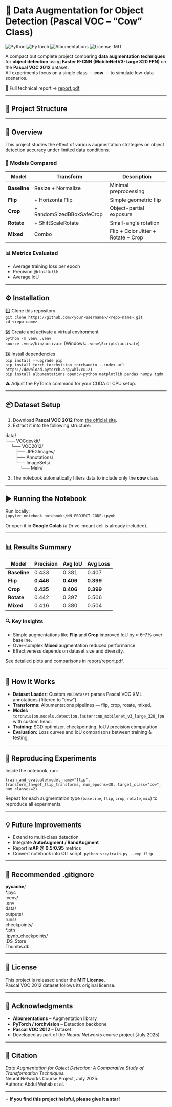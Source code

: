 # 🧠 Data Augmentation for Object Detection (Pascal VOC – “Cow” Class)

![Python](https://img.shields.io/badge/Python-3.10+-blue)
![PyTorch](https://img.shields.io/badge/PyTorch-2.x-red)
![Albumentations](https://img.shields.io/badge/Albumentations-OK-green)
![License: MIT](https://img.shields.io/badge/License-MIT-yellow)

A compact but complete project comparing **data augmentation techniques** for **object detection** using **Faster R-CNN (MobileNetV3-Large 320 FPN)** on the **Pascal VOC 2012** dataset.  
All experiments focus on a single class — **cow** — to simulate low-data scenarios.

📄 Full technical report → [report.pdf](./report.pdf)

---

## 📁 Project Structure


---

## 🚀 Overview

This project studies the effect of various augmentation strategies on object detection accuracy under limited data conditions.

### 🧩 Models Compared
| Model | Transform | Description |
|--------|------------|-------------|
| **Baseline** | Resize + Normalize | Minimal preprocessing |
| **Flip** | + HorizontalFlip | Simple geometric flip |
| **Crop** | + RandomSizedBBoxSafeCrop | Object-partial exposure |
| **Rotate** | + ShiftScaleRotate | Small-angle rotation |
| **Mixed** | Combo | Flip + Color Jitter + Rotate + Crop |

### 📊 Metrics Evaluated
- Average training loss per epoch  
- Precision @ IoU ≥ 0.5  
- Average IoU  

---

## ⚙️ Installation

1️⃣ Clone this repository  
`git clone https://github.com/<your-username>/<repo-name>.git`  
`cd <repo-name>`

2️⃣ Create and activate a virtual environment  
`python -m venv .venv`  
`source .venv/bin/activate` (Windows: `.venv\Scripts\activate`)

3️⃣ Install dependencies  
`pip install --upgrade pip`  
`pip install torch torchvision torchaudio --index-url https://download.pytorch.org/whl/cu121`  
`pip install albumentations opencv-python matplotlib pandas numpy tqdm`

⚠️ Adjust the PyTorch command for your CUDA or CPU setup.

---

## 📦 Dataset Setup

1. Download **Pascal VOC 2012** from [the official site](http://host.robots.ox.ac.uk/pascal/VOC/voc2012/).  
2. Extract it into the following structure:

data/  
└── VOCdevkit/  
  └── VOC2012/  
   ├── JPEGImages/  
   ├── Annotations/  
   └── ImageSets/  
    └── Main/  

3. The notebook automatically filters data to include only the **cow** class.

---

## ▶️ Running the Notebook

Run locally:  
`jupyter notebook notebooks/NN_PROJECT_CODE.ipynb`

Or open it in **Google Colab** (a Drive-mount cell is already included).

---

## 📊 Results Summary

| Model | Precision | Avg IoU | Avg Loss |
|--------|-----------|---------|-----------|
| **Baseline** | 0.433 | 0.381 | 0.407 |
| **Flip** | **0.446** | **0.406** | **0.399** |
| **Crop** | **0.435** | **0.406** | **0.399** |
| **Rotate** | 0.442 | 0.397 | 0.506 |
| **Mixed** | 0.416 | 0.380 | 0.504 |

### 🔍 Key Insights
- Simple augmentations like **Flip** and **Crop** improved IoU by ≈ 6–7% over baseline.  
- Over-complex **Mixed** augmentation reduced performance.  
- Effectiveness depends on dataset size and diversity.

See detailed plots and comparisons in [report/report.pdf](./report/report.pdf).

---

## 🧠 How It Works

- **Dataset Loader:** Custom `VOCDataset` parses Pascal VOC XML annotations (filtered to “cow”).  
- **Transforms:** Albumentations pipelines — flip, crop, rotate, mixed.  
- **Model:** `torchvision.models.detection.fasterrcnn_mobilenet_v3_large_320_fpn` with custom head.  
- **Training:** SGD optimizer, checkpointing, IoU / precision computation.  
- **Evaluation:** Loss curves and IoU comparisons between training & testing.

---

## 🧪 Reproducing Experiments

Inside the notebook, run:

`train_and_evaluate(model_name="flip", transform_fn=get_flip_transforms, num_epochs=30, target_class="cow", num_classes=2)`

Repeat for each augmentation type (`baseline`, `flip`, `crop`, `rotate`, `mix`) to reproduce all experiments.

---

## 💡 Future Improvements

- Extend to multi-class detection  
- Integrate **AutoAugment / RandAugment**  
- Report **mAP @ 0.5:0.95** metrics  
- Convert notebook into CLI script: `python src/train.py --exp flip`

---

## 🧰 Recommended .gitignore

__pycache__/  
*.pyc  
.venv/  
.env  
data/  
outputs/  
runs/  
checkpoints/  
*.pth  
.ipynb_checkpoints/  
.DS_Store  
Thumbs.db  

---

## 🪪 License

This project is released under the **MIT License**.  
Pascal VOC 2012 dataset follows its original license.

---

## 🙌 Acknowledgments

- **Albumentations** – Augmentation library  
- **PyTorch / torchvision** – Detection backbone  
- **Pascal VOC 2012** – Dataset  
- Developed as part of the *Neural Networks* course project (July 2025)

---

## 📖 Citation

*Data Augmentation for Object Detection: A Comparative Study of Transformation Techniques.*  
Neural Networks Course Project, July 2025.  
Authors: Abdul Wahab et al.

---

⭐ **If you find this project helpful, please give it a star!**
